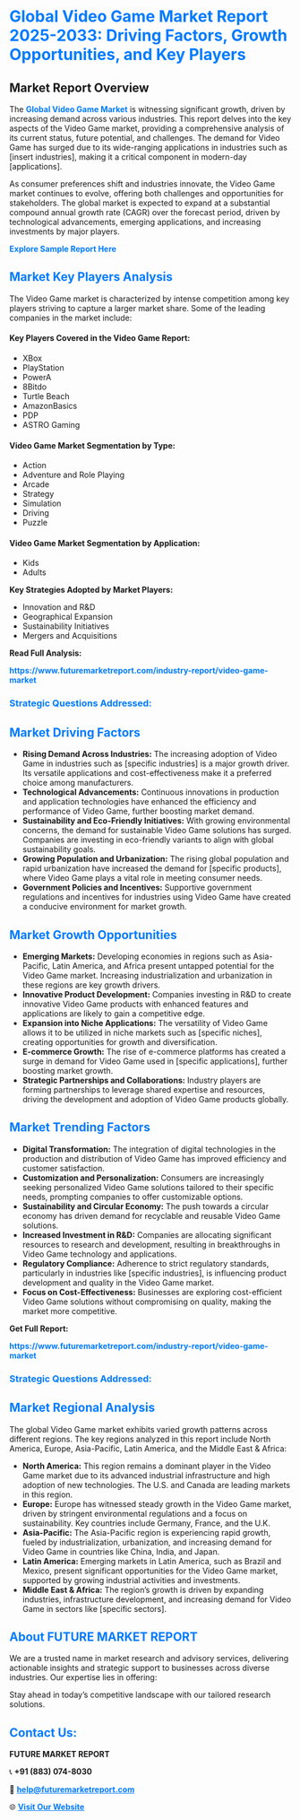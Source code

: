 <h1 style="color: #007BFF;">Global Video Game Market Report 2025-2033: Driving Factors, Growth Opportunities, and Key Players</h1>

<section id="overview">
<h2>Market Report Overview</h2>
<p>The <a href="https://www.futuremarketreport.com/industry-report/video-game-market" style="color: #007BFF; text-decoration: none;"><strong>Global Video Game Market</strong></a> is witnessing significant growth, driven by increasing demand across various industries. This report delves into the key aspects of the Video Game market, providing a comprehensive analysis of its current status, future potential, and challenges. The demand for Video Game has surged due to its wide-ranging applications in industries such as [insert industries], making it a critical component in modern-day [applications].</p>
<p>As consumer preferences shift and industries innovate, the Video Game market continues to evolve, offering both challenges and opportunities for stakeholders. The global market is expected to expand at a substantial compound annual growth rate (CAGR) over the forecast period, driven by technological advancements, emerging applications, and increasing investments by major players.</p>
</section>

<section id="overview">
<p><a href="https://www.futuremarketreport.com/request-sample/reportId=57439" style="color: #007BFF; text-decoration: none;"><strong>Explore Sample Report Here</strong></a></p>
</section>

<section id="key-players">
<h2 style="color: #007BFF;">Market Key Players Analysis</h2>
<p>The Video Game market is characterized by intense competition among key players striving to capture a larger market share. Some of the leading companies in the market include:</p>
<h4>Key Players Covered in the Video Game Report:</h4>
<ul><li>XBox</li><li>PlayStation</li><li>PowerA</li><li>8Bitdo</li><li>Turtle Beach</li><li>AmazonBasics</li><li>PDP</li><li>ASTRO Gaming</li></ul>
<h4>Video Game Market Segmentation by Type:</h4>
<ul><li>Action</li><li>Adventure and Role Playing</li><li>Arcade</li><li>Strategy</li><li>Simulation</li><li>Driving</li><li>Puzzle</li></ul>

<h4>Video Game Market Segmentation by Application:</h4>
<ul><li>Kids</li><li>Adults</li></ul>
<p><strong>Key Strategies Adopted by Market Players:</strong></p>
<ul>
<li>Innovation and R&D</li>
<li>Geographical Expansion</li>
<li>Sustainability Initiatives</li>
<li>Mergers and Acquisitions</li>
</ul>
</section>

<section>
<p><strong>Read Full Analysis: </strong></p><a href="https://www.futuremarketreport.com/industry-report/video-game-market" style="color: #007BFF; text-decoration: none;"><strong>https://www.futuremarketreport.com/industry-report/video-game-market</strong></a>
<h3 style="color: #007BFF;">Strategic Questions Addressed:</h3>
</section>

<section id="driving-factors">
<h2 style="color: #007BFF;">Market Driving Factors</h2>
<ul>
<li><strong>Rising Demand Across Industries:</strong> The increasing adoption of Video Game in industries such as [specific industries] is a major growth driver. Its versatile applications and cost-effectiveness make it a preferred choice among manufacturers.</li>
<li><strong>Technological Advancements:</strong> Continuous innovations in production and application technologies have enhanced the efficiency and performance of Video Game, further boosting market demand.</li>
<li><strong>Sustainability and Eco-Friendly Initiatives:</strong> With growing environmental concerns, the demand for sustainable Video Game solutions has surged. Companies are investing in eco-friendly variants to align with global sustainability goals.</li>
<li><strong>Growing Population and Urbanization:</strong> The rising global population and rapid urbanization have increased the demand for [specific products], where Video Game plays a vital role in meeting consumer needs.</li>
<li><strong>Government Policies and Incentives:</strong> Supportive government regulations and incentives for industries using Video Game have created a conducive environment for market growth.</li>
</ul>
</section>

<section id="growth-opportunities">
<h2 style="color: #007BFF;">Market Growth Opportunities</h2>
<ul>
<li><strong>Emerging Markets:</strong> Developing economies in regions such as Asia-Pacific, Latin America, and Africa present untapped potential for the Video Game market. Increasing industrialization and urbanization in these regions are key growth drivers.</li>
<li><strong>Innovative Product Development:</strong> Companies investing in R&D to create innovative Video Game products with enhanced features and applications are likely to gain a competitive edge.</li>
<li><strong>Expansion into Niche Applications:</strong> The versatility of Video Game allows it to be utilized in niche markets such as [specific niches], creating opportunities for growth and diversification.</li>
<li><strong>E-commerce Growth:</strong> The rise of e-commerce platforms has created a surge in demand for Video Game used in [specific applications], further boosting market growth.</li>
<li><strong>Strategic Partnerships and Collaborations:</strong> Industry players are forming partnerships to leverage shared expertise and resources, driving the development and adoption of Video Game products globally.</li>
</ul>
</section>

<section id="trending-factors">
<h2 style="color: #007BFF;">Market Trending Factors</h2>
<ul>
<li><strong>Digital Transformation:</strong> The integration of digital technologies in the production and distribution of Video Game has improved efficiency and customer satisfaction.</li>
<li><strong>Customization and Personalization:</strong> Consumers are increasingly seeking personalized Video Game solutions tailored to their specific needs, prompting companies to offer customizable options.</li>
<li><strong>Sustainability and Circular Economy:</strong> The push towards a circular economy has driven demand for recyclable and reusable Video Game solutions.</li>
<li><strong>Increased Investment in R&D:</strong> Companies are allocating significant resources to research and development, resulting in breakthroughs in Video Game technology and applications.</li>
<li><strong>Regulatory Compliance:</strong> Adherence to strict regulatory standards, particularly in industries like [specific industries], is influencing product development and quality in the Video Game market.</li>
<li><strong>Focus on Cost-Effectiveness:</strong> Businesses are exploring cost-efficient Video Game solutions without compromising on quality, making the market more competitive.</li>
</ul>
</section>

<section>
<p><strong>Get Full Report: </strong></p><a href="https://www.futuremarketreport.com/industry-report/video-game-market" style="color: #007BFF; text-decoration: none;"><strong>https://www.futuremarketreport.com/industry-report/video-game-market</strong></a>
<h3 style="color: #007BFF;">Strategic Questions Addressed:</h3>
</section>


<section id="regional-analysis">
<h2 style="color: #007BFF;">Market Regional Analysis</h2>
<p>The global Video Game market exhibits varied growth patterns across different regions. The key regions analyzed in this report include North America, Europe, Asia-Pacific, Latin America, and the Middle East & Africa:</p>
<ul>
<li><strong>North America:</strong> This region remains a dominant player in the Video Game market due to its advanced industrial infrastructure and high adoption of new technologies. The U.S. and Canada are leading markets in this region.</li>
<li><strong>Europe:</strong> Europe has witnessed steady growth in the Video Game market, driven by stringent environmental regulations and a focus on sustainability. Key countries include Germany, France, and the U.K.</li>
<li><strong>Asia-Pacific:</strong> The Asia-Pacific region is experiencing rapid growth, fueled by industrialization, urbanization, and increasing demand for Video Game in countries like China, India, and Japan.</li>
<li><strong>Latin America:</strong> Emerging markets in Latin America, such as Brazil and Mexico, present significant opportunities for the Video Game market, supported by growing industrial activities and investments.</li>
<li><strong>Middle East & Africa:</strong> The region’s growth is driven by expanding industries, infrastructure development, and increasing demand for Video Game in sectors like [specific sectors].</li>
</ul>
</section>

<footer>
<h2 style="color: #007BFF;">About FUTURE MARKET REPORT</h2>
<p>We are a trusted name in market research and advisory services, delivering actionable insights and strategic support to businesses across diverse industries. Our expertise lies in offering:</p>

<p>Stay ahead in today’s competitive landscape with our tailored research solutions.</p>

<h2 style="color: #007BFF;">Contact Us:</h2>
<p><strong>FUTURE MARKET REPORT</strong></p>
<p>📞 <strong>+91 (883) 074-8030</strong></p>
<p>📧 <strong><a href="mailto:help@futuremarketreport.com" style="color: #007BFF;">help@futuremarketreport.com</a></strong></p>
<p>🌐 <strong><a href="https://www.futuremarketreport.com/" style="color: #007BFF;">Visit Our Website</a></strong></p>
</footer>